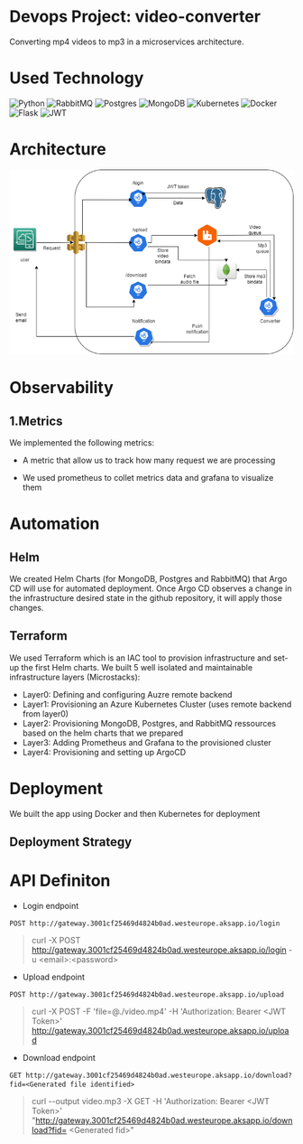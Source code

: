 # Devops Project: video-converter
Converting mp4 videos to mp3 in a microservices architecture.


# Used Technology
![Python](https://img.shields.io/badge/python-3670A0?style=for-the-badge&logo=python&logoColor=ffdd54)
![RabbitMQ](https://img.shields.io/badge/Rabbitmq-FF6600?style=for-the-badge&logo=rabbitmq&logoColor=white)
![Postgres](https://img.shields.io/badge/postgres-%23316192.svg?style=for-the-badge&logo=postgresql&logoColor=white)
![MongoDB](https://img.shields.io/badge/MongoDB-%234ea94b.svg?style=for-the-badge&logo=mongodb&logoColor=white)
![Kubernetes](https://img.shields.io/badge/kubernetes-%23326ce5.svg?style=for-the-badge&logo=kubernetes&logoColor=white)
![Docker](https://img.shields.io/badge/docker-%230db7ed.svg?style=for-the-badge&logo=docker&logoColor=white)
![Flask](https://img.shields.io/badge/flask-%23000.svg?style=for-the-badge&logo=flask&logoColor=white)
![JWT](https://img.shields.io/badge/JWT-black?style=for-the-badge&logo=JSON%20web%20tokens)

# Architecture

<p align="center">
  <img src="./Project documentation/Architecture.png" width="600" title="Architecture" alt="Architecture">
  </p>

# Observability
## 1.Metrics
We implemented the following metrics:
- A metric that allow us to track how many request we are
processing

- We used prometheus to collet metrics data and grafana to visualize them


# Automation

## Helm
We created Helm Charts (for MongoDB, Postgres and RabbitMQ) that Argo CD will use for automated deployment. 
Once Argo CD observes a change in the infrastructure desired state in the github repository, it will apply those changes.


## Terraform
We used Terraform which is an IAC tool to provision infrastructure and set-up the first Helm charts.
We built 5 well isolated and maintainable infrastructure layers (Microstacks):
- Layer0: Defining and configuring Auzre remote backend
- Layer1: Provisioning an Azure Kubernetes Cluster (uses remote backend from layer0)
- Layer2: Provisioning MongoDB, Postgres, and RabbitMQ ressources based on the helm charts that we prepared
- Layer3: Adding Prometheus and Grafana to the provisioned cluster
- Layer4: Provisioning and setting up ArgoCD


# Deployment
We built the app using Docker and then Kubernetes for deployment

## Deployment Strategy


# API Definiton
- Login endpoint
```http request
POST http://gateway.3001cf25469d4824b0ad.westeurope.aksapp.io/login
```
> curl -X POST http://gateway.3001cf25469d4824b0ad.westeurope.aksapp.io/login -u \<email\>:\<password\>

- Upload endpoint
```http request
POST http://gateway.3001cf25469d4824b0ad.westeurope.aksapp.io/upload
```
> curl -X POST -F 'file=@./video.mp4' -H 'Authorization: Bearer \<JWT Token\>' http://gateway.3001cf25469d4824b0ad.westeurope.aksapp.io/upload

- Download endpoint
```http request
GET http://gateway.3001cf25469d4824b0ad.westeurope.aksapp.io/download?fid=<Generated file identified>
```
> curl --output video.mp3 -X GET -H 'Authorization: Bearer \<JWT Token\>' "http://gateway.3001cf25469d4824b0ad.westeurope.aksapp.io/download?fid= \<Generated fid\>"
